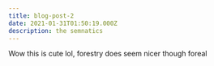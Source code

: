 ```yaml
---
title: blog-post-2
date: 2021-01-31T01:50:19.000Z
description: the semnatics
---
```

Wow this is cute lol, forestry does seem nicer though foreal